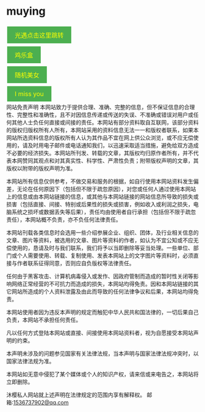 # muying
<html lang="en">
<head>
  <meta charset="UTF-8">
  <meta name="viewport" content="width=device-width, initial-scale=1.0">
  <title>Fireworks Effect</title>
  <style>
  </style>
</head>
<body>
	<a href="https://www.123pan.com/s/yDpiVv-aJkpH.html" class="button">光遇点击这里跳转</a>  
	<br />
	<a href="https://hanmuying.github.io/ai-kun" class="button">鸡乐盒</a>
	<br />
	<a href="https://hanmuying.github.io/meinv/" class="button">随机美女</a>
	<br />
	<a href="https://hanmuying.github.io/I-miss-you/" class="button">I miss you</a>  
	<style>  
	    .button {  
	        display: inline-block;  
	        padding: 10px 20px;  
	        text-decoration: none;  
	        background-color: #4CAF50; /* Green */  
	        border: none;  
	        color: yellow;  
	        text-align: center;  
	        text-decoration: none;  
	        display: inline-block;  
	        font-size: 16px;  
	        margin: 4px 2px;  
	        cursor: pointer;  
	    }  
	</style>
	<br />
网站免责声明
本网站致力于提供合理、准确、完整的信息，但不保证信息的合理性、完整性和准确性，且不对因信息传递或传送的失误、不准确或错误对用户或任何其他人士负任何直接或间接的责任。本网站有部分资料取自互联网，该部分资料的版权归版权所有人所有，本网站采用的资料信息无法一一和版权者联系，如果本网站所选资料信息的版权所有人认为其作品不宜在网上供公众浏览，或不应无偿使用的，请及时用电子邮件或电话通知我们，以迅速采取适当措施，避免给双方造成不必要的经济损失。本网站所刊发、转载的文章，其版权均归原作者所有，并不代表本网赞同其观点和对其真实性、科学性、严肃性负责；附带版权声明的文章，其版权以附带的版权声明为准。

本网站所有信息仅供参考，不做交易和服务的根据，如自行使用本网站资料发生偏差，无论在任何原因下（包括但不限于疏忽原因），对您或任何人通过使用本网站上的信息或由本网站链接的信息，或其他与本网站链接的网站信息所导致的损失或损害（包括直接、间接、特别或后果性的损失或损害，例如收入或利润之损失，电脑系统之损坏或数据丢失等后果），责任均由使用者自行承担（包括但不限于疏忽责任），本网站概不负责，亦不负任何法律责任。

本网站刊载各类信息时会选用一些介绍参展企业、组织、团体，及行业相关信息的文章、图片等资料，被选用的文章、图片等资料的作者，如认为不宜公知或不应无偿使用的，恳请及时与我们联系，我们将予以当即删除等妥当处理。一些单位、部门或个人需要使用、转载、复制使用、发表本网站上的文字图片等资料时，必须直接与作者联系征得同意，否则应自负版权等法律责任。

任何由于黑客攻击、计算机病毒侵入或发作、因政府管制而造成的暂时性关闭等影响网络正常经营的不可抗力而造成的损失，本网站均得免责。因和本网站链接的其它网站所造成的个人资料泄露及由此而导致的任何法律争议和后果，本网站均得免责。

本网站使用者因为违反本声明的规定而触犯中华人民共和国法律的，一切后果自己负责，本网站不承担任何责任。

凡以任何方式登陆本网站或直接、间接使用本网站资料者，视为自愿接受本网站声明的约束。

本声明未涉及的问题参见国家有关法律法规，当本声明与国家法律法规冲突时，以国家法律法规为准。

本网站如无意中侵犯了某个媒体或个人的知识产权，请来信或来电告之，本网站将立即删除。

沐樱私人网站就上述声明在法律规定的范围内享有解释权。
邮箱:1536737902@qq.com
</body>
</html>
